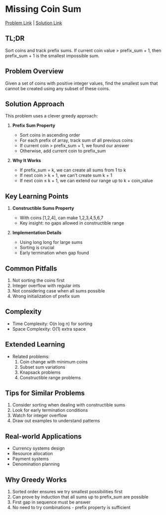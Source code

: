 # Missing Coin Sum

[Problem Link](https://cses.fi/problemset/task/2183) | [Solution Link](../../solutions/02_Sorting_and_Searching/10_2183_Missing_Coin_Sum.cpp)

## TL;DR
Sort coins and track prefix sums. If current coin value > prefix_sum + 1, then prefix_sum + 1 is the smallest impossible sum.

## Problem Overview
Given a set of coins with positive integer values, find the smallest sum that cannot be created using any subset of these coins.

## Solution Approach
This problem uses a clever greedy approach:

1. **Prefix Sum Property**
   - Sort coins in ascending order
   - For each prefix of array, track sum of all previous coins
   - If current coin > prefix_sum + 1, we found our answer
   - Otherwise, add current coin to prefix_sum

2. **Why It Works**
   - If prefix_sum = k, we can create all sums from 1 to k
   - If next coin > k + 1, we can't create sum k + 1
   - If next coin ≤ k + 1, we can extend our range up to k + coin_value

## Key Learning Points
1. **Constructible Sums Property**
   - With coins [1,2,4], can make 1,2,3,4,5,6,7
   - Key insight: no gaps allowed in constructible range

2. **Implementation Details**
   - Using long long for large sums
   - Sorting is crucial
   - Early termination when gap found

## Common Pitfalls
1. Not sorting the coins first
2. Integer overflow with regular ints
3. Not considering case when all sums possible
4. Wrong initialization of prefix sum

## Complexity
- Time Complexity: O(n log n) for sorting
- Space Complexity: O(1) extra space

## Extended Learning
- Related problems:
  1. Coin change with minimum coins
  2. Subset sum variations
  3. Knapsack problems
  4. Constructible range problems

## Tips for Similar Problems
1. Consider sorting when dealing with constructible sums
2. Look for early termination conditions
3. Watch for integer overflow
4. Draw out examples to understand patterns

## Real-world Applications
- Currency systems design
- Resource allocation
- Payment systems
- Denomination planning

## Why Greedy Works
1. Sorted order ensures we try smallest possibilities first
2. Can prove by induction that all sums up to prefix_sum are possible
3. First gap in sequence must be answer
4. No need to try combinations - prefix property is sufficient